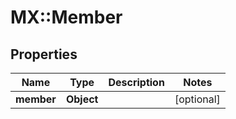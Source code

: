 # MX::Member

## Properties
Name | Type | Description | Notes
------------ | ------------- | ------------- | -------------
**member** | **Object** |  | [optional] 


